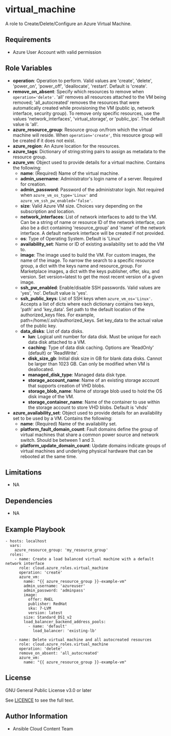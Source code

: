 virtual_machine
==================

A role to Create/Delete/Configure an Azure Virtual Machine.

Requirements
------------

* Azure User Account with valid permission

Role Variables
--------------

* **operation**: Operation to perform. Valid values are 'create', 'delete', 'power_on', 'power_off', 'deallocate', 'restart'. Default is 'create'.
* **remove_on_absent**: Specify which resources to remove when `operation='delete'`. 'all' removes all resources attached to the VM being removed; 'all_autocreated' removes the resources that were automatically created while provisioning the VM (public ip, network interface, security group). To remove only specific resources, use the values 'network_interfaces', 'virtual_storage', or 'public_ips'. The default value is 'all'.
* **azure_resource_group**: Resource group on/from which the virtual machine will reside. When `operation='create'`, this resource group will be created if it does not exist.
* **azure_region**: An Azure location for the resources.
* **azure_tags**: Dictionary of string:string pairs to assign as metadata to the resource group.
* **azure_vm**: Object used to provide details for a virtual machine. Contains the following:
  - **name**: (Required) Name of the virtual machine.
  - **admin_username**: Administrator's login name of a server. Required for creation.
  - **admin_password**: Password of the administrator login. Not required when `azure_vm_os_type='Linux'` and `azure_vm_ssh_pw_enabled='false'`.
  - **size**: Valid Azure VM size. Choices vary depending on the subscription and location.
  - **network_interfaces**: List of network interfaces to add to the VM. Can be a string of name or resource ID of the network interface, can also be a dict containing 'resource_group' and 'name' of the network interface. A default network interface will be created if not provided.
  - **os**: Type of Operating System. Default is 'Linux'
  - **availability_set**: Name or ID of existing availability set to add the VM to.
  - **image**: The image used to build the VM. For custom images, the name of the image. To narrow the search to a specific resource group, a dict with the keys name and resource_group. For Marketplace images, a dict with the keys publisher, offer, sku, and version. Set version=latest to get the most recent version of a given image.
  - **ssh_pw_enabled**: Enable/disable SSH passwords. Valid values are 'yes', 'no'. Default value is 'yes'.
  - **ssh_public_keys**: List of SSH keys when `azure_vm_os='Linux'`. Accepts a list of dicts where each dictionary contains two keys, 'path' and 'key_data'. Set path to the default location of the authorized_keys files. For example, path=/home/<admin username>/.ssh/authorized_keys. Set key_data to the actual value of the public key.
  - **data_disks**: List of data disks.
    - **lun**: Logical unit number for data disk. Must be unique for each data disk attached to a VM.
    - **caching**: Type of data disk caching. Options are 'ReadOnly' (default) or 'ReadWrite'.
    - **disk_size_gb**: Initial disk size in GB for blank data disks. Cannot be larger than 1023 GB. Can only be modified when VM is deallocated.
    - **managed_disk_type**: Managed data disk type.
    - **storage_account_name**: Name of an existing storage account that supports creation of VHD blobs.
    - **storage_blob_name**: Name of storage blob used to hold the OS disk image of the VM.
    - **storage_container_name**: Name of the container to use within the storage account to store VHD blobs. Default is 'vhds'
* **azure_availability_set**: Object used to provide details for an availability set to be used by a VM. Contains the following:
  - **name**: (Required) Name of the availability set.
  - **platform_fault_domain_count**: Fault domains define the group of virtual machines that share a common power source and network switch. Should be between 1 and 3.
  - **platform_update_domain_count**: Update domains indicate groups of virtual machines and underlying physical hardware that can be rebooted at the same time.

Limitations
------------

- NA

Dependencies
------------

- NA

Example Playbook
----------------

    - hosts: localhost
      vars:
        azure_resource_group: 'my_resource_group'
      roles:
        - name: Create a load balanced virtual machine with a default network interface
          role: cloud.azure_roles.virtual_machine
          operation: 'create'
          azure_vm:
            name: "{{ azure_resource_group }}-example-vm"
            admin_username: 'azureuser'
            admin_password: 'adminpass'
            image:
              offer: RHEL
              publisher: RedHat
              sku: 7-LVM
              version: latest
            size: Standard_DS1_v2
            load_balancer_backend_address_pools:
              - name: 'default'
                load_balancer: 'existing-lb'

        - name: Delete virtual machine and all autocreated resources
          role: cloud.azure_roles.virtual_machine
          operation: 'delete'
          remove_on_absent: 'all_autocreated'
          azure_vm:
            name: "{{ azure_resource_group }}-example-vm"

License
-------

GNU General Public License v3.0 or later

See [LICENCE](https://github.com/ansible-collections/cloud.azure_roles/blob/main/LICENSE) to see the full text.

Author Information
------------------

- Ansible Cloud Content Team